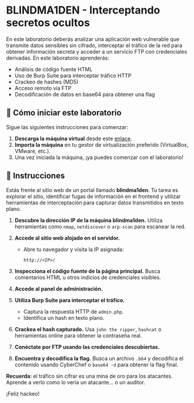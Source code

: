 # BLINDMA1DEN - Interceptando secretos ocultos

En este laboratorio deberás analizar una aplicación web vulnerable que transmite datos sensibles sin cifrado, interceptar el tráfico de la red para obtener información secreta y acceder a un servicio FTP con credenciales derivadas. En este laboratorio aprenderás:

- Análisis de código fuente HTML
- Uso de Burp Suite para interceptar tráfico HTTP
- Crackeo de hashes (MD5)
- Acceso remoto vía FTP
- Decodificación de datos en base64 para obtener una flag


<how-to-start>
   
## 🌱 Cómo iniciar este laboratorio

Sigue las siguientes instrucciones para comenzar:

1. **Descarga la máquina virtual** desde este [enlace]().
2. **Importa la máquina** en tu gestor de virtualización preferido (VirtualBox, VMware, etc.).
3. Una vez iniciada la máquina, ¡ya puedes comenzar con el laboratorio!
</how-to-start>


## 📄 Instrucciones

Estás frente al sitio web de un portal llamado **blindma1den**. Tu tarea es explorar el sitio, identificar fugas de información en el frontend y utilizar herramientas de interceptación para capturar datos transmitidos en texto plano.

1. **Descubre la dirección IP de la máquina blindma1den.** Utiliza herramientas como `nmap`, `netdiscover` o `arp-scan` para escanear la red.

2. **Accede al sitio web alojado en el servidor.**
   - Abre tu navegador y visita la IP asignada:
     ```
     http://<IP>/
     ```

3. **Inspecciona el código fuente de la página principal.** Busca comentarios HTML u otros indicios de credenciales visibles.

4. **Accede al panel de administración.**

5. **Utiliza Burp Suite para interceptar el tráfico.**
   - Captura la respuesta HTTP de `admin.php`.
   - Identifica un hash en texto plano.

6. **Crackea el hash capturado.** Usa `john the ripper`, `hashcat` o herramientas online para obtener la contraseña real.

7. **Conéctate por FTP usando las credenciales descubiertas.**

8. **Encuentra y decodifica la flag.** Busca un archivo `.b64` y decodifica el contenido usando CyberChef o `base64 -d` para obtener la flag final.


**Recuerda:** el tráfico sin cifrar es una mina de oro para los atacantes. Aprende a verlo como lo vería un atacante... o un auditor.

¡Feliz hackeo!
